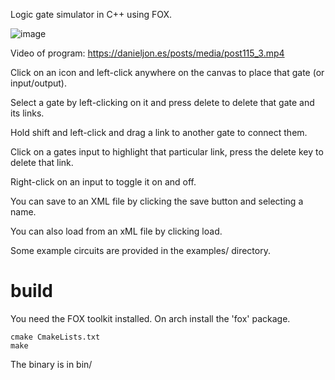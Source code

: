 Logic gate simulator in C++ using FOX.

![image](https://danieljon.es/media/foxlogicgates1.png)

Video of program: https://danieljon.es/posts/media/post115_3.mp4

Click on an icon and left-click anywhere on the canvas to place that gate (or input/output).

Select a gate by left-clicking on it and press delete to delete that gate and its links.

Hold shift and left-click and drag a link to another gate to connect them.

Click on a gates input to highlight that particular link, press the delete key to delete that link.

Right-click on an input to toggle it on and off.

You can save to an XML file by clicking the save button and selecting a name.

You can also load from an xML file by clicking load.

Some example circuits are provided in the examples/ directory.


# build
You need the FOX toolkit installed. On arch install the 'fox' package.
```
cmake CmakeLists.txt
make
```
The binary is in bin/
